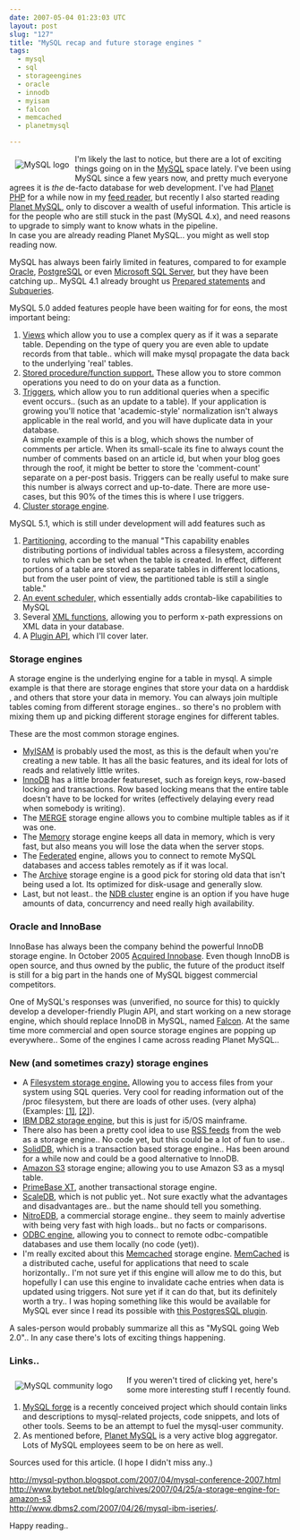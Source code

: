 ```yaml
---
date: 2007-05-04 01:23:03 UTC
layout: post
slug: "127"
title: "MySQL recap and future storage engines "
tags:
  - mysql
  - sql
  - storageengines
  - oracle
  - innodb
  - myisam
  - falcon
  - memcached
  - planetmysql

---
```

<a href="http://www.mysql.com/"><img src="http://www.mysql.com/common/logos/mysql_100x52-64.gif" alt="MySQL logo" style="float: left; padding: 10px" /></a>
<p>
  I'm likely the last to notice, but there are a lot of exciting things going on in the <a href="http://www.mysql.com/">MySQL</a> space lately. I've been using MySQL since a few years now, and pretty much everyone agrees it is <i>the</i> de-facto database for web development. I've had <a href="http://www.planet-php.org/">Planet PHP</a> for a while now in my <a href="http://www.mozilla.com/en-US/thunderbird/">feed reader</a>, but recently I also started reading <a href="http://www.planetmysql.org/">Planet MySQL</a>, only to discover a wealth of useful information. This article is for the people who are still stuck in the past (MySQL 4.x), and need reasons to upgrade to simply want to know whats in the pipeline.<br />In case you are already reading Planet MySQL.. you might as well stop reading now.
</p>

<p>
  MySQL has always been fairly limited in features, compared to for example <a href="http://www.oracle.com/database/index.html">Oracle</a>, <a href="http://www.postgresql.org/">PostgreSQL</a> or even <a href="http://www.microsoft.com/sql/default.mspx">Microsoft SQL Server</a>, but they have been catching up.. MySQL 4.1 already brought us <a href="http://dev.mysql.com/tech-resources/articles/4.1/prepared-statements.html">Prepared statements</a> and <a href="http://dev.mysql.com/doc/refman/5.0/en/subqueries.html">Subqueries</a>.
</p>

<p>
  MySQL 5.0 added features people have been waiting for for eons, the most important being:
</p>
  <ol>
    <li><a href="http://dev.mysql.com/doc/refman/5.0/en/views.html">Views</a> which allow you to use a complex query as if it was a separate table. Depending on the type of query you are even able to update records from that table.. which will make mysql propagate the data back to the underlying 'real' tables.</li>
    <li><a href="http://dev.mysql.com/doc/refman/5.0/en/stored-procedures.html">Stored procedure/function support.</a> These allow you to store common operations you need to do on your data as a function.</li>
    <li><a href="http://dev.mysql.com/doc/refman/5.0/en/triggers.html">Triggers</a>, which allow you to run additional queries when a specific event occurs.. (such as an update to a table). If your application is growing you'll notice that 'academic-style' normalization isn't always applicable in the real world, and you will have duplicate data in your database.<br /> A simple example of this is a blog, which shows the number of comments per article. When its small-scale its fine to always count the number of comments based on an article id, but when your blog goes through the roof, it might be better to store the 'comment-count' separate on a per-post basis. Triggers can be really useful to make sure this number is always correct and up-to-date. There are more use-cases, but this 90% of the times this is where I use triggers.</li>
    <li><a href="http://dev.mysql.com/doc/refman/5.0/en/mysql-cluster.html">Cluster storage engine</a>.</li>
  </ol>


<p>MySQL 5.1, which is still under development will add features such as</p>
  <ol>
    <li><a href="http://dev.mysql.com/doc/refman/5.1/en/partitioning.html">Partitioning</a>, according to the manual "This capability enables distributing portions of individual tables across a filesystem, according to rules which can be set when the table is created. In effect, different portions of a table are stored as separate tables in different locations, but from the user point of view, the partitioned table is still a single table."</li>
    <li><a href="http://dev.mysql.com/doc/refman/5.1/en/events.html">An event scheduler,</a> which essentially adds crontab-like capabilities to MySQL</li>
    <li>Several <a href="http://dev.mysql.com/doc/refman/5.1/en/xml-functions.html">XML functions</a>, allowing you to perform x-path expressions on XML data in your database.</li>
    <li>A <a href="http://dev.mysql.com/doc/refman/5.1/en/plugin-api.html">Plugin API</a>, which I'll cover later.</li>
  </ol>

   
<h3>Storage engines</h3>

<p>A storage engine is the underlying engine for a table in mysql. A simple example is that there are storage engines that store your data on a harddisk , and others that store your data in memory. You can always join multiple tables coming from different storage engines.. so there's no problem with mixing them up and picking different storage engines for different tables.</p>

<p>These are the most common storage engines.</p>

<ul>
  <li><a href="http://dev.mysql.com/doc/refman/5.0/en/myisam-storage-engine.html">MyISAM</a> is probably used the most, as this is the default when you're creating a new table. It has all the basic features, and its ideal for lots of reads and relatively little writes.</li>
  <li><a href="http://dev.mysql.com/doc/refman/5.0/en/innodb.html">InnoDB</a> has a little broader featureset, such as foreign keys, row-based locking and transactions. Row based locking means that the entire table doesn't have to be locked for writes (effectively delaying every read when somebody is writing).</li>
  <li>The <a href="http://dev.mysql.com/doc/refman/5.0/en/merge-storage-engine.html">MERGE</a> storage engine allows you to combine multiple tables as if it was one.</li>
  <li>The <a href="http://dev.mysql.com/doc/refman/5.0/en/memory-storage-engine.html">Memory</a> storage engine keeps all data in memory, which is very fast, but also means you will lose the data when the server stops.</li>
  <li>The <a href="http://dev.mysql.com/doc/refman/5.0/en/federated-storage-engine.html">Federated</a> engine, allows you to connect to remote MySQL databases and access tables remotely as if it was local.</li>
  <li>The <a href="http://dev.mysql.com/doc/refman/5.0/en/archive-storage-engine.html">Archive</a> storage engine is a good pick for storing old data that isn't being used a lot. Its optimized for disk-usage and generally slow.</li>
  <li>Last, but not least.. the <a href="http://dev.mysql.com/doc/refman/5.1/en/mysql-cluster.html">NDB cluster</a> engine is an option if you have huge amounts of data, concurrency and need really high availability.</li>
</ul>

<h3>Oracle and InnoBase</h3>

<p>InnoBase has always been the company behind the powerful InnoDB storage engine. In October 2005 <a href="http://www.oracle.com/innodb/index.html">Acquired Innobase</a>. Even though InnoDB is open source, and thus owned by the public, the future of the product itself is still for a big part in the hands one of MySQL biggest commercial competitors.</p>

<p>One of MySQL's responses was (unverified, no source for this) to quickly develop a developer-friendly Plugin API, and start working on a new storage engine, which should replace InnoDB in MySQL, named <a href="http://dev.mysql.com/doc/falcon/en/falcon-overview.html">Falcon</a>. At the same time more commercial and open source storage engines are popping up everywhere.. Some of the engines I came across reading Planet MySQL..</p>

<h3>New (and sometimes crazy) storage engines</h3>

<ul>
  <li>A <a href="http://code.google.com/p/mysql-filesystem-engine/">Filesystem storage engine.</a> Allowing you to access files from your system using SQL queries. Very cool for reading information out of the /proc filesystem, but there are loads of other uses. (very alpha) (Examples: <a href="http://mysqlha.blogspot.com/2007/04/easy-way-to-export-performance-data.html">[1]</a>, <a href="http://blog.pattern.net/2007/04/fun-mysql-table-handler.html">[2]</a>). </li>
  <li><a href="http://www-03.ibm.com/press/us/en/pressrelease/21430.wss">IBM DB2 storage engine</a>, but this is just for i5/OS mainframe.</li>
  <li>There also has been a pretty cool idea to use <a href="http://fallenpegasus.livejournal.com/587549.html">RSS feeds</a> from the web as a storage engine.. No code yet, but this could be a lot of fun to use..</li>
  <li><a href="http://dev.soliddb.com/en/index.php">SolidDB</a>, which is a transaction based storage engine.. Has been around for a while now and could be a good alternative to InnoDB.</li>
  <li><a href="http://fallenpegasus.com/code/mysql-awss3/">Amazon S3</a> storage engine; allowing you to use Amazon S3 as a mysql table.</li>
  <li><a href="http://www.primebase.com/xt/">PrimeBase XT</a>, another transactional storage engine.</li>
  <li><a href="http://scaledb.com/">ScaleDB</a>, which is not public yet.. Not sure exactly what the advantages and disadvantages are.. but the name should tell you something.</li>
  <li><a href="http://www.nitrosecurity.com/products/nitroedb-data-management.asp">NitroEDB</a>, a commercial  storage engine.. they seem to mainly advertise with being very fast with high loads.. but no facts or comparisons.</li>
  <li><a href="http://capttofu.livejournal.com/2914.html">ODBC engine</a>, allowing you to connect to remote odbc-compatible databases and use them locally (no code (yet)).</li>
  <li>I'm really excited about this <a href="http://tangent.org/index.pl?node_id=506">Memcached</a> storage engine. <a href="http://www.danga.com/memcached/">MemCached</a> is a distributed cache, useful for applications that need to scale horizontally.. I'm not sure yet if this engine will allow me to do this, but hopefully I can use this engine to invalidate cache entries when data is updated using triggers. Not sure yet if it can do that, but its definitely worth a try.. I was hoping something like this would be available for MySQL ever since I read its possible with <a href="http://people.freebsd.org/~seanc/pgmemcache/">this PostgresSQL plugin</a>.</li>
</ul>

<p>A sales-person would probably summarize all this as "MySQL going Web 2.0".. In any case there's lots of exciting things happening.</p>

<h3>Links..</h3>

<img src="http://forge.mysql.com/img//MySQL_Ying-Yang.gif" style="float: left; padding: 10px; padding-right: 25px" alt="MySQL community logo" />
<p>If you weren't tired of clicking yet, here's some more interesting stuff I recently found.</p>

<ol>
  <li><a href="http://forge.mysql.com/">MySQL forge</a> is a recently conceived project which should contain links and descriptions to mysql-related projects, code snippets, and lots of other tools. Seems to be an attempt to fuel the mysql-user community.</li>
  <li>As mentioned before, <a href="http://www.planetmysql.org/">Planet MySQL</a> is a very active blog aggregator. Lots of MySQL employees seem to be on here as well.</li>

</ol>

<p>Sources used for this article. (I hope I didn't miss any..)</p>

<a href="http://mysql-python.blogspot.com/2007/04/mysql-conference-2007.html">http://mysql-python.blogspot.com/2007/04/mysql-conference-2007.html</a><br />
<a href="http://www.bytebot.net/blog/archives/2007/04/25/a-storage-engine-for-amazon-s3">http://www.bytebot.net/blog/archives/2007/04/25/a-storage-engine-for-amazon-s3</a><br />
<a href="http://www.dbms2.com/2007/04/26/mysql-ibm-iseries/">http://www.dbms2.com/2007/04/26/mysql-ibm-iseries/</a>.

<p>Happy reading..</p>
